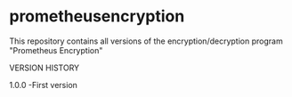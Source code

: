 # prometheusencryption
This repository contains all versions of the encryption/decryption program "Prometheus Encryption"

VERSION HISTORY

1.0.0
-First version
